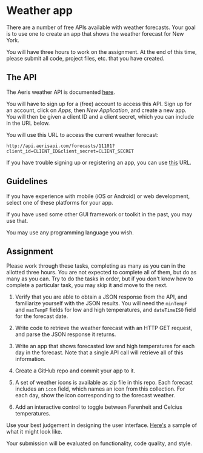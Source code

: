 # Weather app

There are a number of free APIs available with weather forecasts. Your goal is to use one to create an app that shows the weather forecast for New York.

You will have three hours to work on the assignment.  At the end of this time, please submit all code, project files, etc. that you have created.

## The API

The Aeris weather API is documented [here](http://www.aerisweather.com/support/docs/api/).

You will have to sign up for a (free) account to access this API. Sign up for an account, click on _Apps_, then _New Application_, and create a new app. You will then be given a client ID and a client secret, which you can include in the URL below.

You will use this URL to access the current weather forecast:

```
http://api.aerisapi.com/forecasts/11101?client_id=CLIENT_ID&client_secret=CLIENT_SECRET
```

If you have trouble signing up or registering an app, you can use [this](http://api.aerisapi.com/forecasts/11101?client_id=i5pHKBD39KOmHRkLoHcSi&client_secret=zjEUHJhnSKZR7yxrfXOU5QtFo3XGiyDjErG59s9M) URL.

## Guidelines

If you have experience with mobile (iOS or Android) or web development, select one of these platforms for your app.  

If you have used some other GUI framework or toolkit in the past, you may use that.  

You may use any programming language you wish.

## Assignment

Please work through these tasks, completing as many as you can in the allotted three hours. You are not expected to complete all of them, but do as many as you can. Try to do the tasks in order, but if you don't know how to complete a particular task, you may skip it and move to the next.

1. Verify that you are able to obtain a JSON response from the API, and familiarize yourself with the JSON results.  You will need the `minTempF` and `maxTempF` fields for low and high temperatures, and `dateTimeISO` field for the forecast date.

1. Write code to retrieve the weather forecast with an HTTP GET request, and parse the JSON response it returns.

1. Write an app that shows forecasted low and high temperatures for each day in the forecast. Note that a single API call will retrieve all of this information.

1. Create a GitHub repo and commit your app to it.

1. A set of weather icons is available as zip file in this repo. Each forecast includes an `icon` field, which names an icon from this collection.  For each day, show the icon corresponding to the forecast weather.

1. Add an interactive control to toggle between Farenheit and Celcius temperatures.

Use your best judgement in designing the user interface. [Here's](./example.png) a sample of what it might look like.


Your submission will be evaluated on functionality, code quality, and style.
